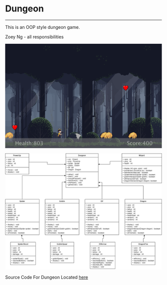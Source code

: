 # Dungeon

---

This is an OOP style dungeon game.

Zoey Ng - all responsibilities

![Dungeon](https://github.com/Zoeyng9616/CP_Portfolio/blob/gh-pages/images/Dungeon.png?raw=true)

![DungeonUML](https://github.com/Zoeyng9616/CP_Portfolio/blob/gh-pages/images/UML.png)

Source Code For Dungeon Located [here](https://github.com/Zoeyng9616/dungeon/tree/main/src/Dungeon)
